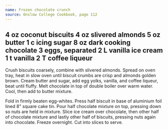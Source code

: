 ```yaml
---
name: Frozen chocolate crunch
source: Onslow College Cookbook, page 112
---
```

4 oz coconut biscuits
4 oz slivered almonds
5 oz butter
1 c icing sugar
8 oz dark cooking chocolate
3 eggs, separated
2 L vanilla ice cream
1 t vanilla
2 T coffee liqueur
---
Crush biscuits coarsely, combine with slivered almonds.  Spread on oven tray, heat in slow oven until biscuit crumbs are crisp and almonds golden brown.  Cream butter and sugar, add egg yolks, vanilla, and coffee liqueur, beat until fluffy.  Melt chocolate in top of double boiler over warm water.  Cool, then add to butter mixture.  

Fold in firmly beaten egg-whites.  Press half biscuit in base of aluminium foil lined 8" square cake tin.  Pour half chocolate mixture on top, pressing down so nuts are held in mixture.  Slice ice cream over chocolate, then other half of chocolate mixture and lastly other half of biscuits, pressing nuts again into chocolate.  Freeze overnight.  Cut into slices to serve.

